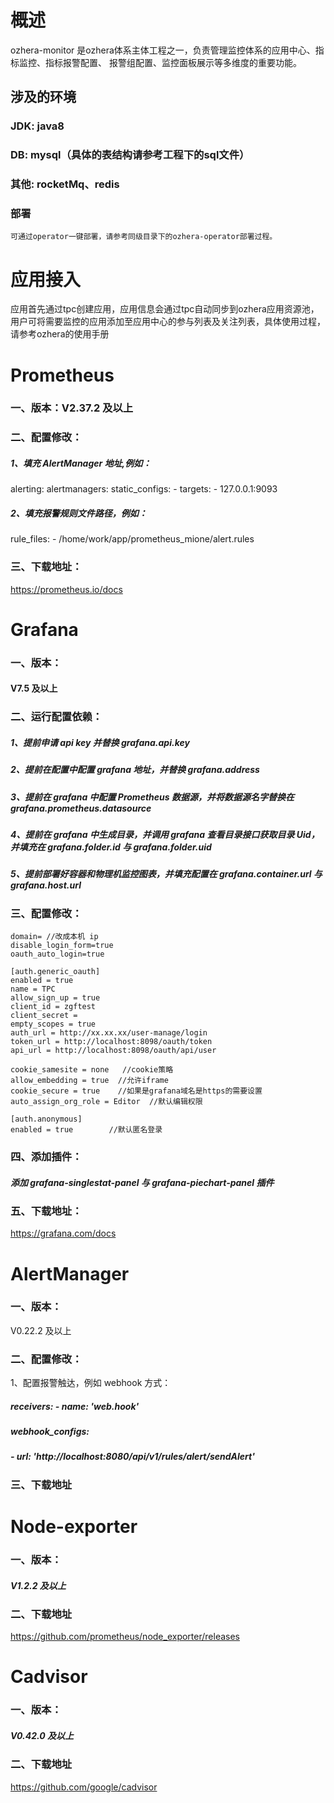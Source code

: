 # 概述
   ozhera-monitor 是ozhera体系主体工程之一，负责管理监控体系的应用中心、指标监控、指标报警配置、
报警组配置、监控面板展示等多维度的重要功能。

## 涉及的环境
### JDK: java8
### DB: mysql（具体的表结构请参考工程下的sql文件）
### 其他: rocketMq、redis
### 部署
    可通过operator一键部署，请参考同级目录下的ozhera-operator部署过程。

# 应用接入
应用首先通过tpc创建应用，应用信息会通过tpc自动同步到ozhera应用资源池，
用户可将需要监控的应用添加至应用中心的参与列表及关注列表，具体使用过程，
请参考ozhera的使用手册

# **Prometheus**
### 一、版本：V2.37.2 及以上
### 二、配置修改：
##### 1、填充 AlertManager 地址,例如：
alerting:
alertmanagers:
static_configs: - targets: - 127.0.0.1:9093
##### 2、填充报警规则文件路径，例如：
rule_files: - /home/work/app/prometheus_mione/alert.rules

### 三、下载地址：
<https://prometheus.io/docs>

# **Grafana**
### 一、版本：
#### V7.5 及以上
### 二、运行配置依赖：
##### 1、提前申请 api key 并替换 grafana.api.key
##### 2、提前在配置中配置 grafana 地址，并替换 grafana.address
##### 3、提前在 grafana 中配置 Prometheus 数据源，并将数据源名字替换在 grafana.prometheus.datasource
##### 4、提前在 grafana 中生成目录，并调用 grafana 查看目录接口获取目录 Uid，并填充在 grafana.folder.id 与 grafana.folder.uid
##### 5、提前部署好容器和物理机监控图表，并填充配置在 grafana.container.url 与 grafana.host.url
### 三、配置修改：
	domain= //改成本机 ip
	disable_login_form=true
	oauth_auto_login=true

    [auth.generic_oauth]
    enabled = true
    name = TPC
    allow_sign_up = true
    client_id = zgftest
    client_secret = 
    empty_scopes = true
    auth_url = http://xx.xx.xx/user-manage/login
    token_url = http://localhost:8098/oauth/token
    api_url = http://localhost:8098/oauth/api/user

    cookie_samesite = none   //cookie策略
    allow_embedding = true  //允许iframe
    cookie_secure = true    //如果是grafana域名是https的需要设置
    auto_assign_org_role = Editor  //默认编辑权限

    [auth.anonymous]
    enabled = true        //默认匿名登录

### 四、添加插件：
##### 添加 grafana-singlestat-panel 与 grafana-piechart-panel 插件
### 五、下载地址：
<https://grafana.com/docs>

# **AlertManager**
### 一、版本：
V0.22.2 及以上
### 二、配置修改：
1、配置报警触达，例如 webhook 方式：
##### receivers: - name: 'web.hook'
##### webhook_configs:
##### - url: 'http://localhost:8080/api/v1/rules/alert/sendAlert'

### 三、下载地址

# **Node-exporter**
### 一、版本：
##### V1.2.2 及以上
### 二、下载地址
https://github.com/prometheus/node_exporter/releases

# **Cadvisor**
### 一、版本：
##### V0.42.0 及以上
### 二、下载地址
https://github.com/google/cadvisor
